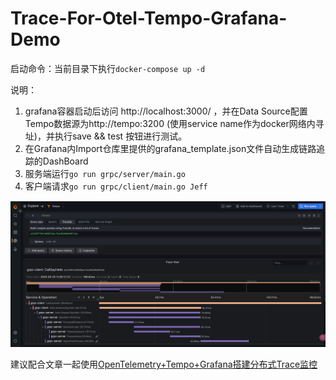 # Trace-For-Otel-Tempo-Grafana-Demo

启动命令：当前目录下执行```docker-compose up -d```

说明：
1. grafana容器启动后访问 http://localhost:3000/ ，并在Data Source配置Tempo数据源为http://tempo:3200 (使用service name作为docker网络内寻址)，并执行save && test 按钮进行测试。
2. 在Grafana内Import仓库里提供的grafana_template.json文件自动生成链路追踪的DashBoard
3. 服务端运行```go run grpc/server/main.go```
4. 客户端请求```go run grpc/client/main.go Jeff```

![alt text](trace_detail.png)

 建议配合文章一起使用[OpenTelemetry+Tempo+Grafana搭建分布式Trace监控](https://zonghay.github.io/archives/opentelemetry+tempo+grafana%E6%90%AD%E5%BB%BA%E5%88%86%E5%B8%83%E5%BC%8Ftrace%E7%9B%91%E6%8E%A7/)
